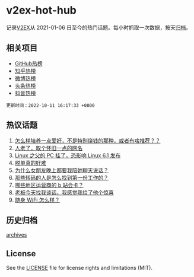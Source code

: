 # v2ex-hot-hub

 记录[V2EX](https://www.v2ex.com/)从 2021-01-06 日至今的热门话题。每小时抓取一次数据，按天[归档](archives)。
 
 ## 相关项目

- [GitHub热榜](https://github.com/snaildev/github-hot-hub)
- [知乎热榜](https://github.com/snaildev/zhihu-hot-hub)
- [微博热榜](https://github.com/snaildev/weibo-hot-hub)
- [头条热榜](https://github.com/snaildev/toutiao-hot-hub)
- [抖音热榜](https://github.com/snaildev/douyin-hot-hub)


 `更新时间：2022-10-11 16:17:33 +0800`

## 热议话题

1. [怎么样培养一点爱好，不是特别烧钱的那种，或者有啥推荐？？](https://www.v2ex.com/t/885868)
1. [人老了，取个怀旧一点的网名](https://www.v2ex.com/t/885892)
1. [Linux 之父的 PC 挂了，恐影响 Linux 6.1 发布](https://www.v2ex.com/t/886003)
1. [脱单真的好难](https://www.v2ex.com/t/886080)
1. [为什么女朋友晚上都要我陪她聊天说话？](https://www.v2ex.com/t/886001)
1. [那些转码的人是怎么找到第一份工作的？](https://www.v2ex.com/t/885957)
1. [哪些地区运营商的 b 站会卡？](https://www.v2ex.com/t/885872)
1. [老板今天找我谈话，我感觉我给了他个惊喜](https://www.v2ex.com/t/885979)
1. [随身 WiFi 怎么样？](https://www.v2ex.com/t/885959)

## 历史归档

[archives](archives)

## License

See the [LICENSE](LICENSE) file for license rights and limitations (MIT).
